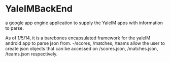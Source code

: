 YaleIMBackEnd
=============

a google app engine application to supply the YaleIM apps with information to parse.

As of 1/5/14, it is a barebones encapsulated framework for the yaleIM android app to parse json from.
  -/scores, /matches, /teams allow the user to create json objects that can be accessed on 
   /scores.json, /matches.json, /teams.json respectively.
